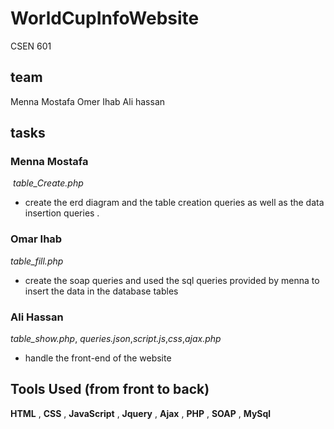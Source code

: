 # WorldCupInfoWebsite
CSEN 601

## team  

Menna Mostafa 
Omer Ihab
Ali hassan

## tasks 

### Menna Mostafa ​
  ​
*table_Create.php*

-	create the erd diagram and the table creation queries as well 
as the data insertion queries . 

### Omar Ihab ​

*table_fill.php* 

-	create the soap queries and used the sql queries provided by 
menna to insert the data in the database tables  

### Ali Hassan  ​
­­­­­­­­­­­­­­­­­­­­­­­­­­­­­­­­­­­­­­­­­­­*table_show.php*, *queries.json*,*script.js*,*css*,*ajax.php* 

-	handle the front-end of the website 

## Tools Used (from front to back)

**HTML** , **CSS** , **JavaScript** , **Jquery** , **Ajax** , **PHP** , **SOAP** , **MySql**
